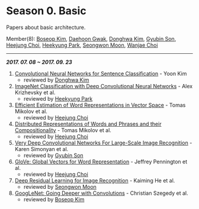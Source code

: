 # Season 0. Basic

Papers about basic architecture.

Member(8): [Boseop Kim](https://github.com/aisolab), [Daehoon Gwak](https://github.com/eogns282), [Donghwa Kim](https://github.com/Donghwa-KIM), [Gyubin Son](https://github.com/gyubin), [Heejung Choi](https://github.com/h-doong), [Heekyung Park](https://github.com/HeeKyung-Park), [Seongwon Moon](https://github.com/Moonswng), [Wanjae Choi](https://github.com/mimi1942)

---

***2017. 07. 08 ~ 2017. 09. 23***

1. [Convolutional Neural Networks for Sentence Classification](http://emnlp2014.org/papers/pdf/EMNLP2014181.pdf) - Yoon Kim
    - reviewed by [Donghwa Kim](https://github.com/Donghwa-KIM)
2. [ImageNet Classification with Deep Convolutional Neural Networks](https://papers.nips.cc/paper/4824-imagenet-classification-with-deep-convolutional-neural-networks) - Alex Krizhevsky et al.
    - reviewed by [Heekyung Park](https://github.com/HeeKyung-Park)
3. [Efficient Estimation of Word Representations in Vector Space](https://arxiv.org/abs/1301.3781) - Tomas Mikolov et al.
    - reviewed by [Heejung Choi](https://github.com/h-doong)
4. [Distributed Representations of Words and Phrases and their Compositionality](https://arxiv.org/abs/1310.4546) - Tomas Mikolov et al.
    - reviewed by [Heejung Choi](https://github.com/h-doong)
5. [Very Deep Convolutional Networks For Large-Scale Image Recognition](https://arxiv.org/abs/1409.1556) - Karen Simonyan et al.
    - reviewed by [Gyubin Son](https://github.com/gyubin)
6. [GloVe: Global Vectors for Word Representation](https://nlp.stanford.edu/pubs/glove.pdf) - Jeffrey Pennington et al.
    - reviewed by [Heejung Choi](https://github.com/h-doong)
7. [Deep Residual Learning for Image Recognition](https://arxiv.org/abs/1512.03385) - Kaiming He et al.
    - reviewed by [Seongwon Moon](https://github.com/Moonswng)
8. [GoogLeNet: Going Deeper with Convolutions](https://arxiv.org/abs/1409.4842) - Christian Szegedy et al.
    - reviewed by [Boseop Kim](https://github.com/aisolab)
